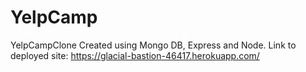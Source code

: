 # YelpCamp
YelpCampClone
Created using Mongo DB, Express and Node.
Link to deployed site: https://glacial-bastion-46417.herokuapp.com/
